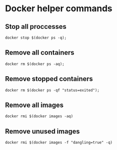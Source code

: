 # Docker helper commands

## Stop all proccesses 

```
docker stop $(docker ps -q);
```

## Remove all containers

```
docker rm $(docker ps -aq);
```

## Remove stopped containers

```
docker rm $(docker ps -qf "status=exited");
```

## Remove all images

```
docker rmi $(docker images -aq)
```

## Remove unused images

```
docker rmi $(docker images -f "dangling=true" -q)
```

